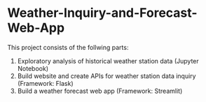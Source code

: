 # Weather-Inquiry-and-Forecast-Web-App
This project consists of the follwing parts:
1. Exploratory analysis of historical weather station data (Jupyter Notebook)
2. Build website and create APIs for weather station data inquiry (Framework: Flask)
3. Build a weather forecast web app (Framework: Streamlit)
